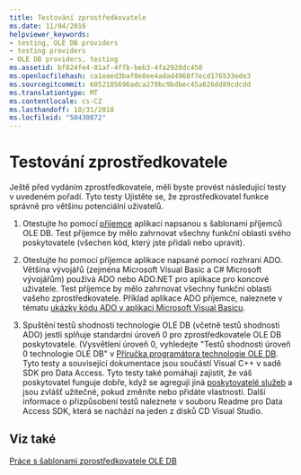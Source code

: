 ```yaml
---
title: Testování zprostředkovatele
ms.date: 11/04/2016
helpviewer_keywords:
- testing, OLE DB providers
- testing providers
- OLE DB providers, testing
ms.assetid: bf824fe4-81af-4ffb-beb3-4fa2928dc450
ms.openlocfilehash: ca1eaed3baf8e0ee4adad4968f7ecd176533ede3
ms.sourcegitcommit: 6052185696adca270bc9bdbec45a626dd89cdcdd
ms.translationtype: MT
ms.contentlocale: cs-CZ
ms.lasthandoff: 10/31/2018
ms.locfileid: "50430872"
---
```

# <a name="testing-your-provider"></a>Testování zprostředkovatele

Ještě před vydáním zprostředkovatele, měli byste provést následující testy v uvedeném pořadí. Tyto testy Ujistěte se, že zprostředkovatel funkce správně pro většinu potenciální uživatelů.

1. Otestujte ho pomocí [příjemce](../../data/oledb/creating-an-ole-db-consumer.md) aplikaci napsanou s šablonami příjemců OLE DB. Test příjemce by mělo zahrnovat všechny funkční oblasti svého poskytovatele (všechen kód, který jste přidali nebo upravit).

1. Otestujte ho pomocí příjemce aplikace napsané pomocí rozhraní ADO. Většina vývojářů (zejména Microsoft Visual Basic a C# Microsoft vývojářům) používá ADO nebo ADO.NET pro aplikace pro koncové uživatele. Test příjemce by mělo zahrnovat všechny funkční oblasti vašeho zprostředkovatele. Příklad aplikace ADO příjemce, naleznete v tématu [ukázky kódu ADO v aplikaci Microsoft Visual Basicu](https://msdn.microsoft.com/library/ms807514.aspx).

1. Spuštění testů shodnosti technologie OLE DB (včetně testů shodnosti ADO) jestli splňuje standardní úroveň 0 pro zprostředkovatele OLE DB poskytovatele. (Vysvětlení úroveň 0, vyhledejte "Testů shodnosti úroveň 0 technologie OLE DB" v [Příručka programátora technologie OLE DB](/previous-versions/windows/desktop/ms713643). Tyto testy a související dokumentace jsou součástí Visual C++ v sadě SDK pro Data Access. Tyto testy také pomáhají zajistit, že váš poskytovatel funguje dobře, když se agregují jiná [poskytovatelé služeb](../../data/oledb/ole-db-resource-pooling-and-services.md) a jsou zvlášť užitečné, pokud změníte nebo přidáte vlastnosti. Další informace o přizpůsobení testů naleznete v souboru Readme pro Data Access SDK, která se nachází na jeden z disků CD Visual Studio.

## <a name="see-also"></a>Viz také

[Práce s šablonami zprostředkovatele OLE DB](../../data/oledb/working-with-ole-db-provider-templates.md)